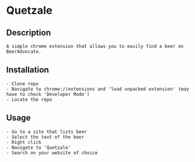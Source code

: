 # Quetzale


Description
-----------

    A simple chrome extension that allows you to easily find a beer on BeerAdvocate.


Installation
-----------

    - Clone repo
    - Navigate to chrome://extensions and 'load unpacked extension' (may have to check 'Developer Mode')
    - Locate the repo

Usage
-----------

    - Go to a site that lists beer
    - Select the text of the beer
    - Right click
    - Navigate to 'Quetzale'
    - Search on your website of choice
